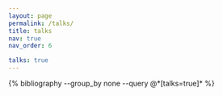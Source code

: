 ```yaml
---
layout: page
permalink: /talks/
title: talks
nav: true
nav_order: 6

talks: true
---
```


<div class="publications">
  {% bibliography --group_by none --query @*[talks=true]* %}
</div>

